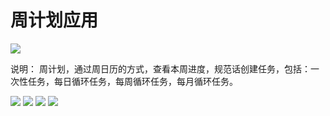 # 周计划应用

![](./imgs/my_ic_launcher.png)

说明： 周计划，通过周日历的方式，查看本周进度，规范话创建任务，包括：一次性任务，每日循环任务，每周循环任务，每月循环任务。

![](./imgs/1.jpg)
![](./imgs/2.jpg)
![](./imgs/3.jpg)
![](./imgs/4.jpg)